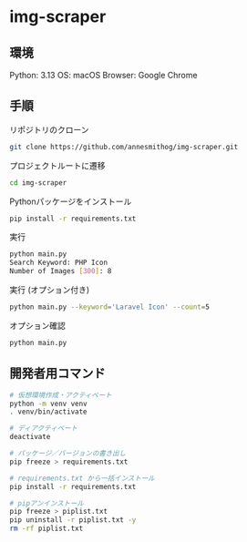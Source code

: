 # img-scraper

## 環境

Python: 3.13
OS: macOS
Browser: Google Chrome

## 手順

リポジトリのクローン
```sh
git clone https://github.com/annesmithog/img-scraper.git
```

プロジェクトルートに遷移
```sh
cd img-scraper
```

Pythonパッケージをインストール
```sh
pip install -r requirements.txt
```

実行
```sh
python main.py
Search Keyword: PHP Icon
Number of Images [300]: 8
```

実行 (オプション付き)

```sh
python main.py --keyword='Laravel Icon' --count=5
```

オプション確認

```sh
python main.py
```

## 開発者用コマンド

```sh
# 仮想環境作成・アクティベート
python -m venv venv
. venv/bin/activate

# ディアクティベート
deactivate

# パッケージ／バージョンの書き出し
pip freeze > requirements.txt

# requirements.txt から一括インストール
pip install -r requirements.txt

# pipアンインストール
pip freeze > piplist.txt
pip uninstall -r piplist.txt -y
rm -rf piplist.txt
```
